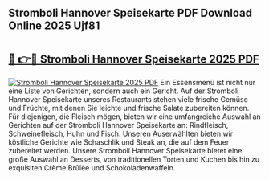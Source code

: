 ## Stromboli Hannover Speisekarte PDF Download Online 2025 Ujf81

# <h2><a href="http://gcd80v.nevu.top/?p=Stromboli+Hannover+Speisekarte">🔗 👉🔴 Stromboli Hannover Speisekarte 2025 PDF</a></h2>

[![Stromboli Hannover Speisekarte 2025 PDF](https://i.imgur.com/dBaPXMq.png)](http://gcd80v.nevu.top/?p=Stromboli+Hannover+Speisekarte)
Ein Essensmenü ist nicht nur eine Liste von Gerichten, sondern auch ein Gericht. Auf der Stromboli Hannover Speisekarte unseres Restaurants stehen viele frische Gemüse und Früchte, mit denen Sie leichte und frische Salate zubereiten können. Für diejenigen, die Fleisch mögen, bieten wir eine umfangreiche Auswahl an Gerichten auf der Stromboli Hannover Speisekarte an: Rindfleisch, Schweinefleisch, Huhn und Fisch. Unseren Auserwählten bieten wir köstliche Gerichte wie Schaschlik und Steak an, die auf dem Feuer zubereitet werden. Unsere Stromboli Hannover Speisekarte bietet eine große Auswahl an Desserts, von traditionellen Torten und Kuchen bis hin zu exquisiten Crème Brûlée und Schokoladenwaffeln.
